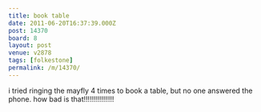 ```yaml
---
title: book table
date: 2011-06-20T16:37:39.000Z
post: 14370
board: 8
layout: post
venue: v2878
tags: [folkestone]
permalink: /m/14370/
---
```

i tried ringing the mayfly 4 times to book a table, but no one answered the phone. how bad is that!!!!!!!!!!!!!!!
